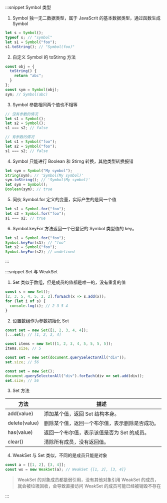 :::snippet Symbol 类型

1. Symbol 独一无二数据类型，属于 JavaScrit 的基本数据类型，通过函数生成 Symbol

```javascript
let s = Symbol();
typeof s; // "symbol"
let s1 = Symbol("foo");
s1.toString(); // "Symbol(foo)"
```

2. 自定义 Symbol 的 toStirng 方法

```javascript
const obj = {
  toString() {
    return "abc";
  }
};
const sym = Symbol(obj);
sym; // Symbol(abc)
```

3. Symbol 参数相同两个值也不相等

```javascript
// 没有参数的情况
let s1 = Symbol();
let s2 = Symbol();
s1 === s2; // false

// 有参数的情况
let s1 = Symbol("foo");
let s2 = Symbol("foo");
s1 === s2; // false
```

4. Symbol 只能进行 Boolean 和 Stirng 转换，其他类型转换报错

```javascript
let sym = Symbol("My symbol");
String(sym); // 'Symbol(My symbol)'
sym.toString(); // 'Symbol(My symbol)'
let sym = Symbol();
Boolean(sym); // true
```

5. 同伙 Symbol.for 定义的变量，实际产生的是同一个值

```javascript
let s1 = Symbol.for("foo");
let s2 = Symbol.for("foo");
s1 === s2; // true
```

6. Symbol.keyFor 方法返回一个已登记的 Symbol 类型值的 key。

```javascript
let s1 = Symbol.for("foo");
Symbol.keyFor(s1); // "foo"
let s2 = Symbol("foo");
Symbol.keyFor(s2); // undefined
```

:::

:::snippet Set 与 WeakSet

1. Set 类似于数组，但是成员的值都是唯一的，没有重复的值

```javascript
const s = new Set();
[2, 3, 5, 4, 5, 2, 2].forEach(x => s.add(x));
for (let i of s) {
  console.log(i); // 2 3 5 4
}
```

2. 设置数组作为参数初始化 Set

```javascript
const set = new Set([1, 2, 3, 4, 4]);
[...set]; // [1, 2, 3, 4]

const items = new Set([1, 2, 3, 4, 5, 5, 5, 5]);
items.size; // 5

const set = new Set(document.querySelectorAll("div"));
set.size; // 56

const set = new Set();
document.querySelectorAll("div").forEach(div => set.add(div));
set.size; // 56
```

3. Set 方法

| 方法          | 描述                                           |
| ------------- | ---------------------------------------------- |
| add(value)    | 添加某个值，返回 Set 结构本身。                |
| delete(value) | 删除某个值，返回一个布尔值，表示删除是否成功。 |
| has(value)    | 返回一个布尔值，表示该值是否为 Set 的成员。    |
| clear()       | 清除所有成员，没有返回值。                     |

4. WeakSet 与 Set 类似，不同的是成员只能是对象

```javascript
const a = [[1, 2], [3, 4]];
const ws = new WeakSet(a); // WeakSet {[1, 2], [3, 4]}
```

> WeakSet 的对象成员都是弱引用，没有其他对象引用 WeakSet 的成员，就会被垃圾回收，会导致直接访问 WeakSet 的成员可能已经被销毁不存在

:::

